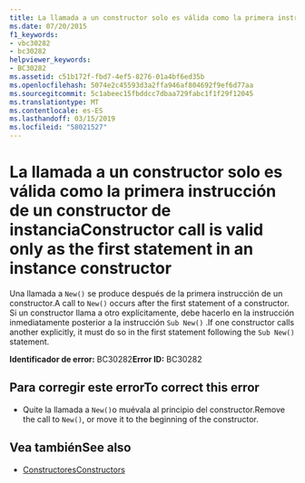 ```yaml
---
title: La llamada a un constructor solo es válida como la primera instrucción de un constructor de instancia
ms.date: 07/20/2015
f1_keywords:
- vbc30282
- bc30282
helpviewer_keywords:
- BC30282
ms.assetid: c51b172f-fbd7-4ef5-8276-01a4bf6ed35b
ms.openlocfilehash: 5074e2c45593d3a2ffa946af804692f9ef6d77aa
ms.sourcegitcommit: 5c1abeec15fbddcc7dbaa729fabc1f1f29f12045
ms.translationtype: MT
ms.contentlocale: es-ES
ms.lasthandoff: 03/15/2019
ms.locfileid: "58021527"
---
```

# <a name="constructor-call-is-valid-only-as-the-first-statement-in-an-instance-constructor"></a><span data-ttu-id="346dd-102">La llamada a un constructor solo es válida como la primera instrucción de un constructor de instancia</span><span class="sxs-lookup"><span data-stu-id="346dd-102">Constructor call is valid only as the first statement in an instance constructor</span></span>
<span data-ttu-id="346dd-103">Una llamada a `New()` se produce después de la primera instrucción de un constructor.</span><span class="sxs-lookup"><span data-stu-id="346dd-103">A call to `New()` occurs after the first statement of a constructor.</span></span> <span data-ttu-id="346dd-104">Si un constructor llama a otro explícitamente, debe hacerlo en la instrucción inmediatamente posterior a la instrucción `Sub New()` .</span><span class="sxs-lookup"><span data-stu-id="346dd-104">If one constructor calls another explicitly, it must do so in the first statement following the `Sub New()` statement.</span></span>  
  
 <span data-ttu-id="346dd-105">**Identificador de error:** BC30282</span><span class="sxs-lookup"><span data-stu-id="346dd-105">**Error ID:** BC30282</span></span>  
  
## <a name="to-correct-this-error"></a><span data-ttu-id="346dd-106">Para corregir este error</span><span class="sxs-lookup"><span data-stu-id="346dd-106">To correct this error</span></span>  
  
-   <span data-ttu-id="346dd-107">Quite la llamada a `New()`o muévala al principio del constructor.</span><span class="sxs-lookup"><span data-stu-id="346dd-107">Remove the call to `New()`, or move it to the beginning of the constructor.</span></span>  
  
## <a name="see-also"></a><span data-ttu-id="346dd-108">Vea también</span><span class="sxs-lookup"><span data-stu-id="346dd-108">See also</span></span>

- [<span data-ttu-id="346dd-109">Constructores</span><span class="sxs-lookup"><span data-stu-id="346dd-109">Constructors</span></span>](~/docs/visual-basic/programming-guide/concepts/object-oriented-programming.md#constructors)
